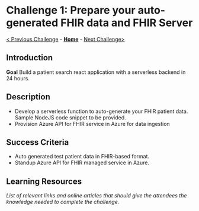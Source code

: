 # Challenge 1: Prepare your auto-generated FHIR data and FHIR Server

[< Previous Challenge](./Challenge00.md) - **[Home](../readme.md)** - [Next Challenge>](./Challenge02.md)

## Introduction

**Goal**
Build a patient search react application with a serverless backend in 24 hours.

## Description

   - Develop a serverless function to auto-generate your FHIR patient data. Sample NodeJS code snippet to be provided.
   - Provision Azure API for FHIR service in Azure for data ingestion

## Success Criteria

   - Auto generated test patient data in FHIR-based format.
   - Standup Azure API for FHIR managed service in Azure.


## Learning Resources

*List of relevant links and online articles that should give the attendees the knowledge needed to complete the challenge.*
